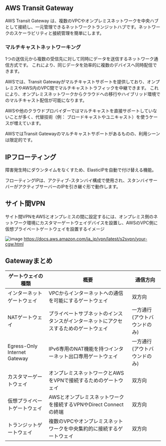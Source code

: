 ## AWS Transit Gateway

AWS Transit Gateway は、複数のVPCやオンプレミスネットワークを中央ハブとして接続し、一元管理できるネットワークトランジットハブです。ネットワークのスケーラビリティと接続管理を簡単にします。

### マルチキャストネットワーキング
1つの送信元から複数の受信先に対して同時にデータを送信するネットワーク通信方式です。
これにより、同じデータを効率的に複数のデバイスへ同時配信できます。

AWSでは、Transit Gatewayがマルチキャストサポートを提供しており、オンプレミスやAWS内のVPC間でマルチキャストトラフィックを中継できます。
これにより、オンプレミスネットワークからクラウドへの移行やハイブリッド環境でのマルチキャスト配信が可能になります。

AWSや他のクラウドプロバイダーではマルチキャストを直接サポートしていないことが多く、代替技術（例： ブロードキャストやユニキャスト）を使うケースが増えています。

AWSではTransit Gatewayのマルチキャストサポートがあるものの、利用シーンは限定的です。

## IPフローティング

障害発生時にダウンタイムをなくすため、ElasticIPを自動で付け替える機能。

フローティングIPは、アクティブ-スタンバイ構成で使用され、スタンバイサーバーがアクティブサーバーのIPを引き継ぐ形で動作します。

## サイト間VPN

サイト間VPNをAWSとオンプレミスの間に設定するには、オンプレミス側のネットワーク環境にカスタマーゲートウェイデバイスを設置し、AWSのVPC側に仮想プライベートゲートウェイを設置するイメージ

![image](https://github.com/user-attachments/assets/593b2ed6-4925-4a6b-afb9-0422c970b99e)
https://docs.aws.amazon.com/ja_jp/vpn/latest/s2svpn/your-cgw.html

## Gatewayまとめ

| ゲートウェイの種類                         | 概要 | 通信方向 |
|----------------------------------|--------------------------------|------------|
| インターネットゲートウェイ       | VPCからインターネットへの通信を可能にするゲートウェイ | 双方向 |
| NATゲートウェイ                  | プライベートサブネットのインスタンスがインターネットにアクセスするためのゲートウェイ | 一方通行 (アウトバウンドのみ) |
| Egress-Only Internet Gateway     | IPv6専用のNAT機能を持つインターネット出口専用ゲートウェイ | 一方通行 (アウトバウンドのみ) |
| カスタマーゲートウェイ           | オンプレミスネットワークとAWSをVPNで接続するためのゲートウェイ | 双方向 |
| 仮想プライベートゲートウェイ      | AWSとオンプレミスネットワークを接続するVPNやDirect Connectの終端 | 双方向 |
| トランジットゲートウェイ          | 複数のVPCやオンプレミスネットワークを中央集約的に接続するゲートウェイ | 双方向 |

